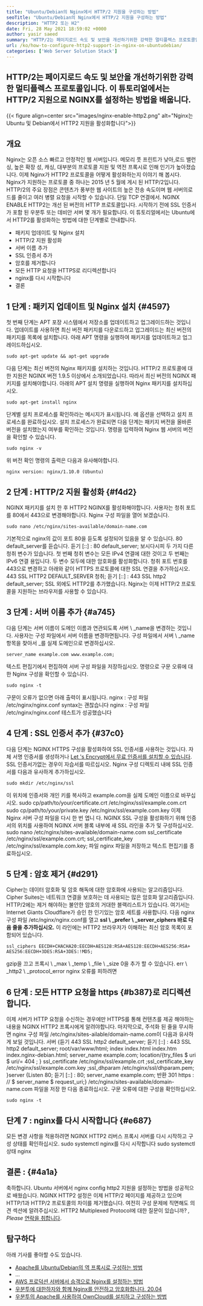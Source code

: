 ```yaml
---
title: "Ubuntu/Debian의 Nginx에서 HTTP/2 지원을 구성하는 방법" 
seoTitle: "Ubuntu/Debian의 Nginx에서 HTTP/2 지원을 구성하는 방법" 
description: "HTTP2 또는 H2" 
date: Fri, 28 May 2021 18:59:02 +0000
author: yasir saeed
summary: "HTTP/2는 페이지로드 속도 및 보안을 개선하기위한 강력한 멀티플렉스 프로토콜입니다. 이 튜토리얼에서는 HTTP/2 지원으로 NGINX를 설정하는 방법을 배웁니다." 
url: /ko/how-to-configure-http2-support-in-nginx-on-ubuntudebian/
categories: ['Web Server Solution Stack']
---
```


## HTTP/2는 페이지로드 속도 및 보안을 개선하기위한 강력한 멀티플렉스 프로토콜입니다. 이 튜토리얼에서는 HTTP/2 지원으로 NGINX를 설정하는 방법을 배웁니다.

{{< figure align=center src="images/nginx-enable-http2.png" alt="Nginx는 Ubuntu 및 Debian에서 HTTP2 지원을 활성화합니다">}}


## **개요** 
Nginx는 오픈 소스 빠르고 안정적인 웹 서버입니다. 메모리 풋 프린트가 낮아,로드 밸런싱, 높은 확장 성, 캐싱, 대부분의 프로토콜 지원 및 역전 프록시로 인해 인기가 높아졌습니다. 이제 Nginx가 HTTP2 프로토콜을 어떻게 활성화하는지 이야기 해 봅시다.
Nginx가 지원하는 프로토콜 중 하나는 2015 년 5 월에 게시 된 HTTP/2입니다. HTTP/2의 주요 장점은 콘텐츠가 풍부한 웹 사이트의 높은 전송 속도이며 웹 서버의로드를 줄이고 여러 병렬 요청을 시작할 수 있습니다. 단일 TCP 연결에서. NGINX ENABLE HTTP2는 개선 된 버전의 HTTP 프로토콜입니다. 시작하기 전에 SSL 인증서가 포함 된 우분투 또는 데비안 서버 몇 개가 필요합니다. 이 튜토리얼에서는 Ubuntu에서 HTTP2를 활성화하는 방법에 대한 단계별로 안내합니다.
  * 패키지 업데이트 및 Nginx 설치
  * HTTP/2 지원 활성화
  * 서버 이름 추가
  * SSL 인증서 추가
  * 암호를 제거합니다
  * 모든 HTTP 요청을 HTTPS로 리디렉션합니다
  * nginx를 다시 시작합니다
  * 결론

## 1 단계 : 패키지 업데이트 및 Nginx 설치   {#4597}
첫 번째 단계는 APT 포장 시스템에서 저장소를 업데이트하고 업그레이드하는 것입니다. 업데이트를 사용하면 최신 버전 패키지를 다운로드하고 업그레이드는 최신 버전의 패키지를 목록에 설치합니다. 아래 APT 명령을 실행하여 패키지를 업데이트하고 업그레이드하십시오.
```
sudo apt-get update && apt-get upgrade
```
다음 단계는 최신 버전의 Nginx 패키지를 설치하는 것입니다. HTTP/2 프로토콜에 대한 지원은 NGINX 버전 1.9.5 이상에서 소개되었습니다. 따라서 최신 버전의 NGINX 패키지를 설치해야합니다. 아래의 APT 설치 명령을 실행하여 Nginx 패키지를 설치하십시오.
```
sudo apt-get install nginx
```
단계별 설치 프로세스를 확인하라는 메시지가 표시됩니다. 예 옵션을 선택하고 설치 프로세스를 완료하십시오. 설치 프로세스가 완료되면 다음 단계는 패키지 버전을 올바른 버전을 설치했는지 여부를 확인하는 것입니다. 명령을 입력하여 Nginx 웹 서버의 버전을 확인할 수 있습니다.
```
sudo nginx -v
```
위 버전 확인 명령의 출력은 다음과 유사해야합니다.
```
nginx version: nginx/1.10.0 (Ubuntu)
```

## 2 단계 : HTTP/2 지원 활성화   {#f4d2}
NGINX 패키지를 설치 한 후 HTTP2 NGINX를 활성화해야합니다. 사용자는 청취 포트를 80에서 443으로 변경해야합니다. Nginx 구성 파일을 열어 보겠습니다.
```
sudo nano /etc/nginx/sites-available/domain-name.com
```
기본적으로 nginx의 값이 포트 80을 듣도록 설정되어 있음을 알 수 있습니다.
80 default_server를 듣습니다.
듣기 [::] : 80 default_server;
보시다시피 두 가지 다른 청취 변수가 있습니다. 첫 번째 청취 변수는 모든 IPv4 연결에 대한 것이고 두 번째는 IPv6 연결 용입니다. 두 변수 모두에 대한 암호화를 활성화합니다. 청취 포트 번호를 443으로 변경하고 아래와 같이 HTTPS 프로토콜에 대한 SSL 연결을 추가하십시오.
443 SSL HTTP2 DEFAULT_SERVER 청취;
듣기 [::] : 443 SSL http2 default_server;
SSL 외에도 HTTP2를 추가했습니다. Nginx는 이제 HTTP/2 프로토콜을 지원하는 브라우저를 사용할 수 있습니다.

## 3 단계 : 서버 이름 추가   {#a745}
다음 단계는 서버 이름이 도메인 이름과 연관되도록 서버 \ _name을 변경하는 것입니다. 사용자는 구성 파일에서 서버 이름을 변경하면됩니다. 구성 파일에서 서버 \ _name 항목을 찾아서 _를 실제 도메인으로 변경하십시오.
```
server_name example.com www.example.com;
```
텍스트 편집기에서 편집하여 서버 구성 파일을 저장하십시오. 명령으로 구문 오류에 대한 Nginx 구성을 확인할 수 있습니다.
```
sudo nginx -t
```
구문이 오류가 없으면 아래 출력이 표시됩니다.
nginx : 구성 파일 /etc/nginx/nginx.conf syntax는 괜찮습니다
nginx : 구성 파일 /etc/nginx/nginx.conf 테스트가 성공했습니다

## 4 단계 : SSL 인증서 추가   {#37c0}
다음 단계는 NGINX HTTPS 구성을 활성화하여 SSL 인증서를 사용하는 것입니다. 자체 서명 인증서를 생성하거나 [Let 's Encrypt에서 무료 인증서를 설치할 수 있습니다][1]. SSL 인증서가없는 경우이 자습서를 따르십시오. Nginx 구성 디렉토리 내에 SSL 인증서를 다음과 유사하게 추가하십시오.
```
sudo mkdir /etc/nginx/ssl
```
이 위치에 인증서와 개인 키를 복사하고 example.com을 실제 도메인 이름으로 바꾸십시오.
sudo cp/path/to/your/certificate.crt /etc/nginx/ssl/example.com.crt
sudo cp/path/to/your/private.key /etc/nginx/ssl/example.com.key
이제 Nginx 서버 구성 파일을 다시 한 번 엽니 다. NGINX SSL 구성을 활성화하기 위해 인증서의 위치를 ​​사용하여 NGINX 서버 블록 내부에 새 SSL 라인을 추가 및 구성하십시오.
sudo nano /etc/nginx/sites-available/domain-name.com
ssl_certificate /etc/nginx/ssl/example.com.crt;
ssl_certificate_key /etc/nginx/ssl/example.com.key;
파일 nginx 파일을 저장하고 텍스트 편집기를 종료하십시오.

## 5 단계 : 암호 제거   {#d291}
Cipher는 데이터 암호화 및 암호 해독에 대한 암호화에 사용되는 알고리즘입니다. Cipher Suites는 네트워크 연결을 보호하는 데 사용되는 많은 암호화 알고리즘입니다. HTTP/2에는 제거 해야하는 불안한 암호의 거대한 블랙리스트가 있습니다. 여기서는 Internet Giants Cloudflare가 승인 한 인기있는 암호 세트를 사용합니다.
다음 nginx 구성 파일 /etc/nginx/nginx.conf를 열고 **ssl \ _prefer \ _server_ciphers 바로 다음 줄을 추가하십시오.** 이 라인에는 HTTP2 브라우저가 이해하는 최신 암호 목록이 포함되어 있습니다.
```
ssl_ciphers EECDH+CHACHA20:EECDH+AES128:RSA+AES128:EECDH+AES256:RSA+
AES256:EECDH+3DES:RSA+3DES:!MD5;
```
gzip을 끄고 프록시 \ _max \ _temp \ _file \ _size 0을 추가 할 수 있습니다. err \ _http2 \ _protocol_error nginx 오류를 피하려면

## 6 단계 : 모든 HTTP 요청을 https   {#b387}로 리디렉션합니다.
이제 서버가 HTTP 요청을 수신하는 경우에만 HTTPS를 통해 컨텐츠를 제공 해야하는 내용을 NGINX HTTP2 프록시에게 알려야합니다. 마지막으로, 주석화 된 줄을 무시하면 nginx 구성 파일 /etc/nginx/sites-ailable/domain-name.com이 다음과 유사하게 보일 것입니다.
서버 {듣기 443 SSL http2 default_server; 듣기 [::] : 443 SSL http2 default_server; root/var/www/html; index index.html index.htm index.nginx-debian.html; server_name example.com; location/{try_files $ uri $ uri/= 404 ; } ssl_certificate /etc/nginx/ssl/example.crt ;ssl_certificate_key /etc/nginx/ssl/example.com.key ;ssl_dhparam /etc/nginx/ssl/dhparam.pem; }server {Listen 80; 듣기 [::] : 80; server_name example.com; 반환 301 https : // $ server_name $ request_uri;}
/etc/nginx/sites-available/domain-name.com 파일을 저장 한 다음 종료하십시오. 구문 오류에 대한 구성을 확인하십시오.
```
sudo nginx -t
```

## 단계 7 : nginx를 다시 시작합니다   {#e687}
모든 변경 사항을 적용하려면 NGINX HTTP2 리버스 프록시 서버를 다시 시작하고 구성 상태를 확인하십시오.
sudo systemctl nginx를 다시 시작합니다
sudo systemctl 상태 nginx

## **결론 :** {#4a1a}
축하합니다. Ubuntu 서버에서 nginx config http2 지원을 설정하는 방법을 성공적으로 배웠습니다. NGINX HTTP2 설정은 이제 HTTP/2 페이지를 제공하고 있으며 HTTP/1과 HTTP/2 프로토콜의 차이를 제거했습니다. 여전히 구성 문제에 직면해도 의견 섹션에 알려주십시오.
HTTP2 Multiplexed Protocol에 대한 질문이 있습니까? _, Please_ [연락을 취합니다][2].

## 탐구하다
아래 기사를 좋아할 수도 있습니다.
  * [Apache를 Ubuntu/Debian의 역 프록시로 구성하는 방법][3]
  * ...
  * [AWS 프로덕션 서버에서 승객으로 Nginx를 설정하는 방법][5]
  * [우분투에 대한하자와 함께 Nginx를 안전하고 암호화합니다. 20.04][1]
  * [우분투의 Apache를 사용하여 OwnCloud를 설치하고 구성하는 방법][6]

  
[1]: https://blog.containerize.com/web-server-solution-stack/how-to-secure-nginx-with-letsencrypt-on-ubuntu-20-04/
[2]: mailto:yasir.saeed@aspose.com
[3]: https://blog.containerize.com/web-server-solution-stack/how-to-configure-apache-as-a-reverse-proxy-for-ubuntudebian/
[4]: https://blog.containerize.com/web-server-solution-stack/how-to-install-and-secure-phpmyadmin-with-nginx-on-ubuntu/
[5]: https://blog.containerize.com/web-server-solution-stack/how-to-setup-nginx-with-passenger-on-aws-production-server/
[6]: https://blog.containerize.com/backup-and-sync-software/how-to-install-and-configure-owncloud-with-apache-on-ubuntu/
